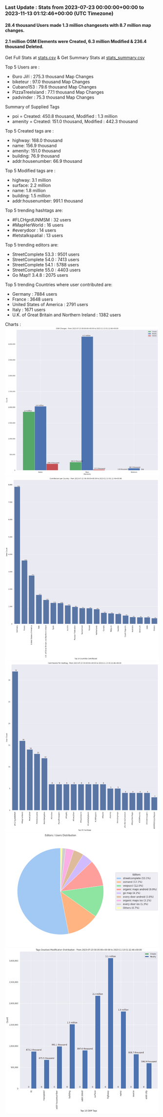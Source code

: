 ### Last Update : Stats from 2023-07-23 00:00:00+00:00 to 2023-11-13 01:12:46+00:00 (UTC Timezone)

#### 28.4 thousand Users made 1.3 million changesets with 8.7 million map changes.
#### 2.1 million OSM Elements were Created, 6.3 million Modified & 236.4 thousand Deleted.
Get Full Stats at [stats.csv](/stats/fieldmappers/Weekly/stats.csv)
 & Get Summary Stats at [stats_summary.csv](/stats/fieldmappers/Weekly/stats_summary.csv)

Top 5 Users are : 
- Đuro Jiří : 275.3 thousand Map Changes
- biketeur : 97.0 thousand Map Changes
- Cubano153 : 79.6 thousand Map Changes
- PizzaTreeIsland : 77.1 thousand Map Changes
- padvinder : 75.3 thousand Map Changes

Summary of Supplied Tags
- poi = Created: 450.8 thousand, Modified : 1.3 million
- amenity = Created: 151.0 thousand, Modified : 442.3 thousand


Top 5 Created tags are :
- highway: 168.0 thousand
- name: 156.9 thousand
- amenity: 151.0 thousand
- building: 76.9 thousand
- addr:housenumber: 66.9 thousand


Top 5 Modified tags are :
- highway: 3.1 million
- surface: 2.2 million
- name: 1.8 million
- building: 1.5 million
- addr:housenumber: 991.1 thousand


Top 5 trending hashtags are:
- #FLCHgrdUNMSM : 32 users
- #MapHerWorld : 16 users
- #everydoor : 14 users
- #letstalkspatial : 13 users


Top 5 trending editors are:
- StreetComplete 53.3 : 9501 users
- StreetComplete 54.0 : 7413 users
- StreetComplete 54.1 : 5788 users
- StreetComplete 55.0 : 4403 users
- Go Map!! 3.4.8 : 2075 users


Top 5 trending Countries where user contributed are:
- Germany : 7884 users
- France : 3648 users
- United States of America : 2791 users
- Italy : 1671 users
- U.K. of Great Britain and Northern Ireland : 1382 users


 Charts : 
![Alt text](./stats_osm_changes.png) 
![Alt text](./stats_users_per_country.png) 
![Alt text](./stats_users_per_hashtag.png) 
![Alt text](./stats_editors_pie_chart.png) 
![Alt text](./stats_tags.png) 
